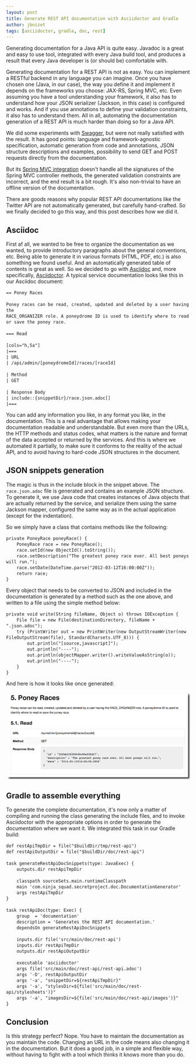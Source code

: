 ```yaml
---
layout: post
title: Generate REST API documentation with Asciidoctor and Gradle
author: jbnizet
tags: [asciidoctor, gradle, doc, rest]
---
```


Generating documentation for a Java API is quite easy. Javadoc is a great and easy to use tool, integrated with every Java build tool,
and produces a result that every Java developer is (or should be) comfortable with.

Generating documentation for a REST API is not as easy. You can implement a RESTful backend in any language you can imagine. Once you have chosen one
(Java, in our case), the way you define it and implement it depends on the frameworks you choose: JAX-RS, Spring MVC, etc. Even assuming you have a tool
understanding your framework, it also has to understand how your JSON serializer (Jackson, in this case) is configured and works. And if
you use annotations to define your validation constraints, it also has to understand them. All in all, automating the documentation generation
of a REST API is much harder than doing so for a Java API.

We did some experiments with [Swagger](http://swagger.wordnik.com/), but were not really satisfied with the result. It has good points: language
and framework-agnostic specification, automatic generation from code and annotations, JSON structure descriptions and examples, possibility to send GET
and POST requests directly from the documentation.

But its [Spring MVC integration](https://github.com/martypitt/swagger-springmvc) doesn't handle all the signatures of the Spring MVC
controller methods, the generated validation constraints are incorrect, and the end result is a bit rough. It's also non-trivial to have an offline
version of the documentation.

There are goods reasons why popular REST API documentations like the Twitter API are not automatically generated, but
carefully hand-crafted. So we finally decided to go this way, and this post describes how we did it.

## Asciidoc

First af all, we wanted to be free to organize the documentation as we wanted, to provide introductory paragraphs about the general
conventions, etc. Being able to generate it in various formats (HTML, PDF, etc.) is also something we found useful. And an automatically generated
table of contents is great as well. So we decided
to go with [Asciidoc](http://www.methods.co.nz/asciidoc/) and, more specifically, [Asciidoctor](http://asciidoctor.org/). A typical service documentation
looks like this in our Asciidoc document:

    == Poney Races

    Poney races can be read, created, updated and deleted by a user having the
    RACE_ORGANIZER role. A poneydrome ID is used to identify where to read
    or save the poney race.

    === Read

    [cols="h,5a"]
    |===
    | URL
    | /api/admin/[poneydromeId]/races/[raceId]

    | Method
    | GET

    | Response Body
    | include::{snippetDir}/race.json.adoc[]
    |===

You can add any information you like, in any format you like, in the documentation. This is a real advantage that allows making your documentation
readable and understandable. But even more than the URLs, the HTTP methods and status codes, what matters is the nature and format of the data
accepted or returned by the services. And this is where we automated it partially, to make sure it conforms to the reality of the actual API,
and to avoid having to hard-code JSON structures in the document.

## JSON snippets generation

The magic is thus in the include block in the snippet above. The `race.json.adoc` file is generated and contains an example JSON structure.
To generate it, we use Java code that creates instances of Java objects that are actually returned by the service, and serialize them using the
same Jackson mapper, configured the same way as in the actual application (except for the indentation).

So we simply have a class that contains methods like the following:

    private PoneyRace poneyRace() {
        PoneyRace race = new PoneyRace();
        race.setId(new ObjectId().toString());
        race.setDescription("The greatest poney race ever. All best poneys will run.");
        race.setDate(DateTime.parse("2012-03-12T16:00:00Z"));
        return race;
    }

Every object that needs to be converted to JSON and included in the documentation is generated by a method such as the one above,
and written to a file using the simple method below:

    private void write(String fileName, Object o) throws IOException {
        File file = new File(destinationDirectory, fileName + ".json.adoc");
        try (PrintWriter out = new PrintWriter(new OutputStreamWriter(new FileOutputStream(file), StandardCharsets.UTF_8))) {
            out.println("[source,javascript]");
            out.println("----");
            out.println(objectMapper.writer().writeValueAsString(o));
            out.println("----");
        }
    }

And here is how it looks like once generated:

<p style="text-align: center;">
  <img class="img-fluid" style="max-width: 100%" src="/assets/images/rest-api-doc-result.png" alt="Result of the documentation" />
</p>

## Gradle to assemble everything

To generate the complete documentation, it's now only a matter of compiling and running the class generating the include files, and to invoke Asciidoctor
with the appropriate options in order to generate the documentation where we want it. We integrated this task in our Gradle build:

    def restApiTmpDir = file("$buildDir/tmp/rest-api")
    def restApiOutputDir = file("$buildDir/doc/rest-api")

    task generateRestApiDocSnippets(type: JavaExec) {
        outputs.dir restApiTmpDir

        classpath sourceSets.main.runtimeClasspath
        main 'com.ninja_squad.secretproject.doc.DocumentationGenerator'
        args restApiTmpDir
    }

    task restApiDoc(type: Exec) {
        group  = 'documentation'
        description = 'Generates the REST API documentation.'
        dependsOn generateRestApiDocSnippets

        inputs.dir file('src/main/doc/rest-api')
        inputs.dir restApiTmpDir
        outputs.dir restApiOutputDir

        executable 'asciidoctor'
        args file('src/main/doc/rest-api/rest-api.adoc')
        args '-D', restApiOutputDir
        args '-a', "snippetDir=${restApiTmpDir}"
        args '-a', "stylesDir=${file('src/main/doc/rest-api/stylesheets')}"
        args '-a', "imagesDir=${file('src/main/doc/rest-api/images')}"
    }

## Conclusion

Is this strategy perfect? Nope. You have to maintain the documentation as you maintain the code. Changing an URL in the code means also changing it in the
documentation. But it does a good job, in a simple and flexible way, without having to fight with a tool which thinks it knows more than you do.
